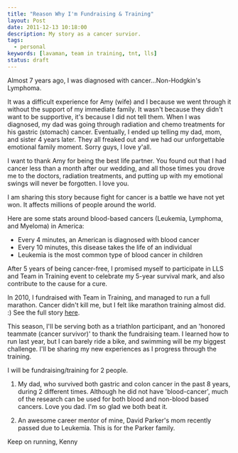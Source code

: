 ```yaml
---
title: "Reason Why I'm Fundraising & Training"
layout: Post
date: 2011-12-13 10:18:00
description: My story as a cancer survior.
tags:
  - personal
keywords: [lavaman, team in training, tnt, lls]
status: draft
---
```


Almost 7 years ago, I was diagnosed with cancer…Non-Hodgkin's Lymphoma.

It was a difficult experience for Amy (wife) and I because we went through it without the support of my immediate family. It wasn't because they didn't want to be supportive, it's because I did not tell them. When I was diagnosed, my dad was going through radiation and chemo treatments for his gastric (stomach) cancer. Eventually, I ended up telling my dad, mom, and sister 4 years later. They all freaked out and we had our unforgettable emotional family moment. Sorry guys, I love y'all.

I want to thank Amy for being the best life partner. You found out that I had cancer less than a month after our wedding, and all those times you drove me to the doctors, radiation treatments, and putting up with my emotional swings will never be forgotten. I love you.

I am sharing this story because fight for cancer is a battle we have not yet won. It affects millions of people around the world.

Here are some stats around blood-based cancers (Leukemia, Lymphoma, and Myeloma) in America:

- Every 4 minutes, an American is diagnosed with blood cancer
- Every 10 minutes, this disease takes the life of an individual
- Leukemia is the most common type of blood cancer in children

After 5 years of being cancer-free, I promised myself to participate in LLS and Team in Training event to celebrate my 5-year survival mark, and also contribute to the cause for a cure.

In 2010, I fundraised with Team in Training, and managed to run a full marathon. Cancer didn't kill me, but I felt like marathon training almost did. :) See the full story [here][tntblog].

This season, I'll be serving both as a triathlon participant, and an 'honored teammate (cancer survivor)' to thank the fundraising team. I learned how to run last year, but I can barely ride a bike, and swimming will be my biggest challenge. I'll be sharing my new experiences as I progress through the training.

I will be fundraising/training for 2 people.

1. My dad, who survived both gastric and colon cancer in the past 8 years, during 2 different times. Although he did not have 'blood-cancer', much of the research can be used for both blood and non-blood based cancers. Love you dad. I'm so glad we both beat it.

2. An awesome career mentor of mine, David Parker's mom recently passed due to Leukemia. This is for the Parker family.

Keep on running,
Kenny

[tntblog]: http://pages.teamintraining.org/wa/Amica10/kleewn
